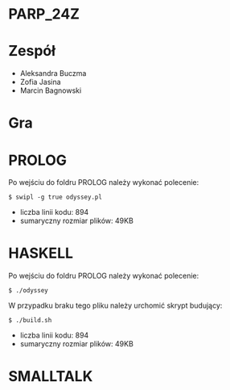 # PARP_24Z

# Zespół
- Aleksandra Buczma
- Zofia Jasina
- Marcin Bagnowski

# Gra

# PROLOG
Po wejściu do foldru PROLOG należy wykonać polecenie:

    $ swipl -g true odyssey.pl

- liczba linii kodu: 894
- sumaryczny rozmiar plików: 49KB

# HASKELL
Po wejściu do foldru PROLOG należy wykonać polecenie:

    $ ./odyssey

W przypadku braku tego pliku należy urchomić skrypt budujący:

    $ ./build.sh

- liczba linii kodu: 894
- sumaryczny rozmiar plików: 49KB

# SMALLTALK
